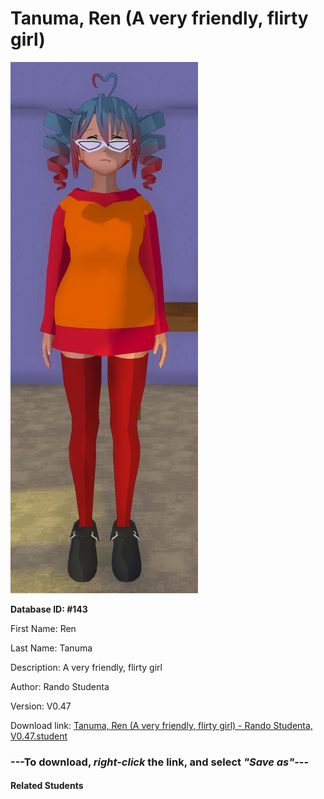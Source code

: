 # Tanuma, Ren (A very friendly, flirty girl)

<img src="Files/Tanuma, Ren (A very friendly, flirty girl).png" title="Tanuma, Ren (A very friendly, flirty girl) - Rando Studenta, V0.47">

**Database ID: #143**

First Name: Ren

Last Name: Tanuma

Description: A very friendly, flirty girl

Author: Rando Studenta

Version: V0.47

Download link: <a href="https://raw.githubusercontent.com/Arbiter1223/Daigaku-Gurashi-Custom-Students/master/Students/Files/Tanuma%2C%20Ren%20(A%20very%20friendly%2C%20flirty%20girl)%20-%20Rando%20Studenta%2C%20V0.47.student">Tanuma, Ren (A very friendly, flirty girl) - Rando Studenta, V0.47.student</a>

### ---**To download, _right-click_ the link, and select _"Save as"_**---

#### Related Students

